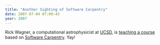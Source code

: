 ```yaml
---
title: "Another Sighting of Software Carpentry"
date: 2007-07-04 07:09:43
year: 2007
---
```

Rick Wagner, a computational astrophysicist at <a href="http://www.ucsd.edu">UCSD</a>, is <a href="http://lca.ucsd.edu/projects/scicomp">teaching a course</a> based on <a href="http://swc.scipy.org">Software Carpentry</a>. Yay!
